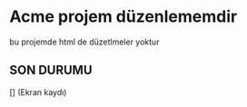 
<h1>Acme projem düzenlememdir</h1>

<p> bu projemde html de düzetlmeler yoktur </p>

<h2>SON DURUMU</h2>

[] (Ekran kaydı)

